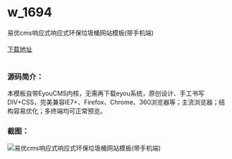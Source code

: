 # w_1694
易优cms响应式响应式环保垃圾桶网站模板(带手机端)
<br/></br>
[下载地址](https://www.uuid2.com/1694.html "下载地址")
<br/></br>
<h3>源码简介：</h3>
<p>本模板自带EyouCMS内核，无需再下载eyou系统，原创设计、手工书写DIV+CSS，完美兼容IE7+、Firefox、Chrome、360浏览器等；主流浏览器；结构容易优化；多终端均可正常预览。<p>
<h3>截图：</h3>
<img src="https://www.uuid2.com/wp-content/uploads/img/202112/a22cecd942.jpg" alt="易优cms响应式响应式环保垃圾桶网站模板(带手机端)">
